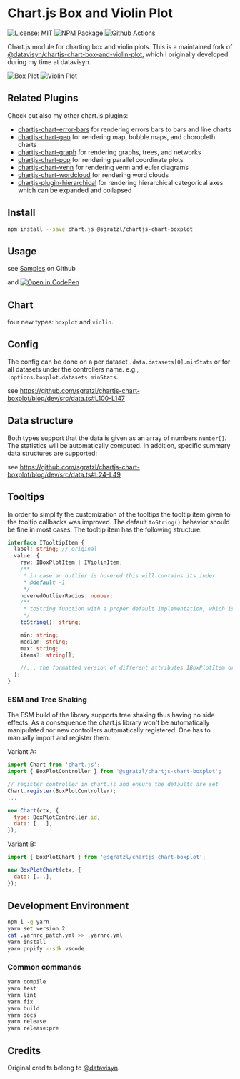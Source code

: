 # Chart.js Box and Violin Plot

[![License: MIT][mit-image]][mit-url] [![NPM Package][npm-image]][npm-url] [![Github Actions][github-actions-image]][github-actions-url]

Chart.js module for charting box and violin plots. This is a maintained fork of [@datavisyn/chartjs-chart-box-and-violin-plot](https://github.com/datavisyn/chartjs-chart-box-and-violin-plot), which I originally developed during my time at datavisyn.

![Box Plot](https://user-images.githubusercontent.com/4129778/42724341-9a6ec554-8770-11e8-99b5-626e34dafdb3.png)
![Violin Plot](https://user-images.githubusercontent.com/4129778/42724342-9a8dbb58-8770-11e8-9a30-3e69d07d3b79.png)

## Related Plugins

Check out also my other chart.js plugins:

- [chartjs-chart-error-bars](https://github.com/sgratzl/chartjs-chart-error-bars) for rendering errors bars to bars and line charts
- [chartjs-chart-geo](https://github.com/sgratzl/chartjs-chart-geo) for rendering map, bubble maps, and choropleth charts
- [chartjs-chart-graph](https://github.com/sgratzl/chartjs-chart-graph) for rendering graphs, trees, and networks
- [chartjs-chart-pcp](https://github.com/sgratzl/chartjs-chart-pcp) for rendering parallel coordinate plots
- [chartjs-chart-venn](https://github.com/sgratzl/chartjs-chart-venn) for rendering venn and euler diagrams
- [chartjs-chart-wordcloud](https://github.com/sgratzl/chartjs-chart-wordcloud) for rendering word clouds
- [chartjs-plugin-hierarchical](https://github.com/sgratzl/chartjs-plugin-hierarchical) for rendering hierarchical categorical axes which can be expanded and collapsed

## Install

```bash
npm install --save chart.js @sgratzl/chartjs-chart-boxplot
```

## Usage

see [Samples](https://github.com/sgratzl/chartjs-chart-box-and-violin-plot/tree/master/samples) on Github

and [![Open in CodePen][codepen]](https://codepen.io/sgratzl/pen/QxoLoY)

## Chart

four new types: `boxplot` and `violin`.

## Config

The config can be done on a per dataset `.data.datasets[0].minStats` or for all datasets under the controllers name. e.g., `.options.boxplot.datasets.minStats`.

see https://github.com/sgratzl/chartjs-chart-boxplot/blog/dev/src/data.ts#L100-L147

## Data structure

Both types support that the data is given as an array of numbers `number[]`. The statistics will be automatically computed. In addition, specific summary data structures are supported:

see https://github.com/sgratzl/chartjs-chart-boxplot/blog/dev/src/data.ts#L24-L49

## Tooltips

In order to simplify the customization of the tooltips the tooltip item given to the tooltip callbacks was improved. The default `toString()` behavior should be fine in most cases. The tooltip item has the following structure:

```ts
interface ITooltipItem {
  label: string; // original
  value: {
    raw: IBoxPlotItem | IViolinItem;
    /**
     * in case an outlier is hovered this will contains its index
     * @default -1
     */
    hoveredOutlierRadius: number;
    /**
     * toString function with a proper default implementation, which is used implicitly
     */
    toString(): string;

    min: string;
    median: string;
    max: string;
    items?: string[];

    //... the formatted version of different attributes IBoxPlotItem or ViolinItem
  };
}
```

### ESM and Tree Shaking

The ESM build of the library supports tree shaking thus having no side effects. As a consequence the chart.js library won't be automatically manipulated nor new controllers automatically registered. One has to manually import and register them.

Variant A:

```js
import Chart from 'chart.js';
import { BoxPlotController } from '@sgratzl/chartjs-chart-boxplot';

// register controller in chart.js and ensure the defaults are set
Chart.register(BoxPlotController);
...

new Chart(ctx, {
  type: BoxPlotController.id,
  data: [...],
});
```

Variant B:

```js
import { BoxPlotChart } from '@sgratzl/chartjs-chart-boxplot';

new BoxPlotChart(ctx, {
  data: [...],
});
```

## Development Environment

```sh
npm i -g yarn
yarn set version 2
cat .yarnrc_patch.yml >> .yarnrc.yml
yarn install
yarn pnpify --sdk vscode
```

### Common commands

```sh
yarn compile
yarn test
yarn lint
yarn fix
yarn build
yarn docs
yarn release
yarn release:pre
```

## Credits

Original credits belong to [@datavisyn](https://www.datavisyn.io).

[mit-image]: https://img.shields.io/badge/License-MIT-yellow.svg
[mit-url]: https://opensource.org/licenses/MIT
[npm-image]: https://badge.fury.io/js/%40sgratzl%2Fchartjs-chart-boxplot.svg
[npm-url]: https://npmjs.org/package/@sgratzl/chartjs-chart-boxplot
[github-actions-image]: https://github.com/sgratzl/chartjs-chart-boxplot/workflows/ci/badge.svg
[github-actions-url]: https://github.com/sgratzl/chartjs-chart-boxplot/actions
[codepen]: https://img.shields.io/badge/CodePen-open-blue?logo=codepen

